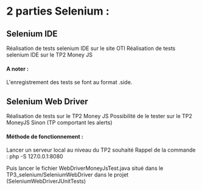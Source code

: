 # 2 parties Selenium :

## Selenium IDE

Réalisation de tests selenium IDE sur le site OTI
Réalisation de tests selenium IDE sur le TP2 Money JS

#### A noter :

L'enregistrement des tests se font au format .side.

## Selenium Web Driver

Réalisation de tests sur le TP2 Money JS
Possibilité de le tester sur le TP2 MoneyJS Sinon (TP comportant les alerts)

#### Méthode de fonctionnement :

Lancer un serveur local au niveau du TP2 souhaité
Rappel de la commande : php -S 127.0.0.1:8080

Puis lancer le fichier WebDriverMoneyJsTest.java situé dans le TP3_selenium/SeleniumWebDriver dans le projet (SeleniumWebDriverJUnitTests)
